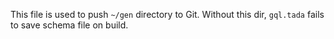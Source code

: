 This file is used to push `~/gen` directory to Git. Without this dir, `gql.tada` fails to save schema file on build.